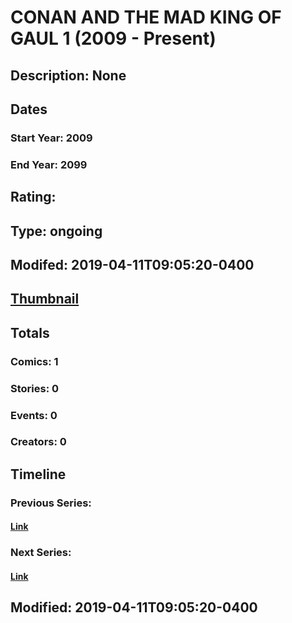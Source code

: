 # CONAN AND THE MAD KING OF GAUL 1 (2009 - Present)
## Description: None
## Dates
### Start Year: 2009
### End Year: 2099
## Rating: 
## Type: ongoing
## Modifed: 2019-04-11T09:05:20-0400
## [Thumbnail](http://i.annihil.us/u/prod/marvel/i/mg/b/40/image_not_available.jpg)
## Totals
### Comics: 1
### Stories: 0
### Events: 0
### Creators: 0
## Timeline
### Previous Series: 
#### [Link]()
### Next Series: 
#### [Link]()
## Modified: 2019-04-11T09:05:20-0400